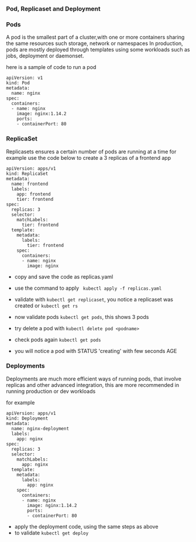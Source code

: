 ### Pod, Replicaset and Deployment

### Pods
A pod is the smallest part of a cluster,with one or more containers
sharing the same resources such storage, network or namespaces
In production, pods are mostly deployed through templates using 
some workloads such as jobs, deployment or daemonset.

here is a sample of code to run a pod

```
apiVersion: v1
kind: Pod
metadata:
  name: nginx
spec:
  containers:
  - name: nginx
    image: nginx:1.14.2
    ports:
    - containerPort: 80

```

### ReplicaSet
Replicasets ensures a certain number of pods are running at a time
for example use the code below to create a 3 replicas of a frontend app

```
apiVersion: apps/v1
kind: ReplicaSet
metadata:
  name: frontend
  labels:
    app: frontend
    tier: frontend
spec: 
  replicas: 3
  selector:
    matchLabels:
      tier: frontend
  template:
    metadata:
      labels:
        tier: frontend
    spec:
      containers:
      - name: nginx
        image: nginx

```

- copy and save the code as replicas.yaml
- use the command to apply ` kubectl apply -f replicas.yaml`

- validate with `kubectl get replicaset`, you notice a replicaset was created
  or `kubectl get rs`
- now validate pods `kubectl get pods`, this shows 3 pods
- try delete a pod with `kubectl delete pod <podname>`
- check pods again `kubectl get pods`
- you will notice a pod with STATUS 'creating' with few seconds AGE

### Deployments
Deployments are much more efficient ways of running pods, 
that involve replicas and other advanced integration, this are
more recommended in running production or dev workloads

for example

```
apiVersion: apps/v1
kind: Deployment
metadata:
  name: nginx-deployment
  labels:
    app: nginx
spec:
  replicas: 3
  selector:
    matchLabels:
      app: nginx
  template:
    metadata:
      labels:
        app: nginx
    spec:
      containers:
      - name: nginx
        image: nginx:1.14.2
        ports:
        - containerPort: 80

```

- apply the deployment code, using the same steps as above
- to validate `kubectl get deploy`


